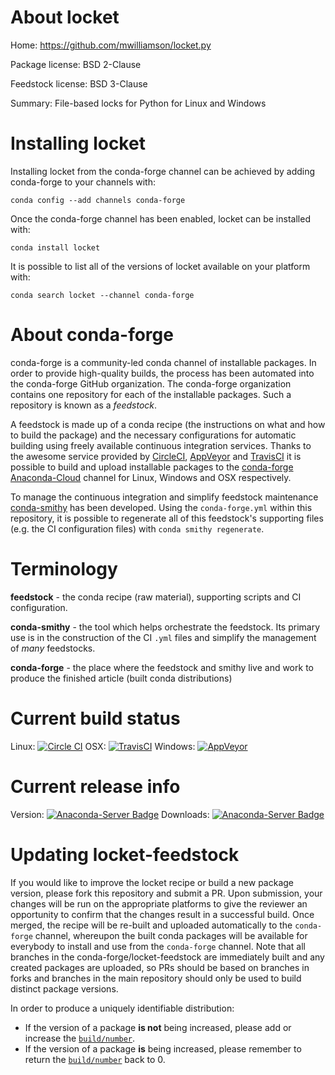 About locket
============

Home: https://github.com/mwilliamson/locket.py

Package license: BSD 2-Clause

Feedstock license: BSD 3-Clause

Summary: File-based locks for Python for Linux and Windows



Installing locket
=================

Installing locket from the conda-forge channel can be achieved by adding conda-forge to your channels with:

```
conda config --add channels conda-forge
```

Once the conda-forge channel has been enabled, locket can be installed with:

```
conda install locket
```

It is possible to list all of the versions of locket available on your platform with:

```
conda search locket --channel conda-forge
```


About conda-forge
=================

conda-forge is a community-led conda channel of installable packages.
In order to provide high-quality builds, the process has been automated into the
conda-forge GitHub organization. The conda-forge organization contains one repository
for each of the installable packages. Such a repository is known as a *feedstock*.

A feedstock is made up of a conda recipe (the instructions on what and how to build
the package) and the necessary configurations for automatic building using freely
available continuous integration services. Thanks to the awesome service provided by
[CircleCI](https://circleci.com/), [AppVeyor](http://www.appveyor.com/)
and [TravisCI](https://travis-ci.org/) it is possible to build and upload installable
packages to the [conda-forge](https://anaconda.org/conda-forge)
[Anaconda-Cloud](http://docs.anaconda.org/) channel for Linux, Windows and OSX respectively.

To manage the continuous integration and simplify feedstock maintenance
[conda-smithy](http://github.com/conda-forge/conda-smithy) has been developed.
Using the ``conda-forge.yml`` within this repository, it is possible to regenerate all of
this feedstock's supporting files (e.g. the CI configuration files) with ``conda smithy regenerate``.


Terminology
===========

**feedstock** - the conda recipe (raw material), supporting scripts and CI configuration.

**conda-smithy** - the tool which helps orchestrate the feedstock.
                   Its primary use is in the construction of the CI ``.yml`` files
                   and simplify the management of *many* feedstocks.

**conda-forge** - the place where the feedstock and smithy live and work to
                  produce the finished article (built conda distributions)

Current build status
====================

Linux: [![Circle CI](https://circleci.com/gh/conda-forge/locket-feedstock.svg?style=shield)](https://circleci.com/gh/conda-forge/locket-feedstock)
OSX: [![TravisCI](https://travis-ci.org/conda-forge/locket-feedstock.svg?branch=master)](https://travis-ci.org/conda-forge/locket-feedstock)
Windows: [![AppVeyor](https://ci.appveyor.com/api/projects/status/github/conda-forge/locket-feedstock?svg=True)](https://ci.appveyor.com/project/conda-forge/locket-feedstock/branch/master)

Current release info
====================
Version: [![Anaconda-Server Badge](https://anaconda.org/conda-forge/locket/badges/version.svg)](https://anaconda.org/conda-forge/locket)
Downloads: [![Anaconda-Server Badge](https://anaconda.org/conda-forge/locket/badges/downloads.svg)](https://anaconda.org/conda-forge/locket)


Updating locket-feedstock
=========================

If you would like to improve the locket recipe or build a new
package version, please fork this repository and submit a PR. Upon submission,
your changes will be run on the appropriate platforms to give the reviewer an
opportunity to confirm that the changes result in a successful build. Once
merged, the recipe will be re-built and uploaded automatically to the
`conda-forge` channel, whereupon the built conda packages will be available for
everybody to install and use from the `conda-forge` channel.
Note that all branches in the conda-forge/locket-feedstock are
immediately built and any created packages are uploaded, so PRs should be based
on branches in forks and branches in the main repository should only be used to
build distinct package versions.

In order to produce a uniquely identifiable distribution:
 * If the version of a package **is not** being increased, please add or increase
   the [``build/number``](http://conda.pydata.org/docs/building/meta-yaml.html#build-number-and-string).
 * If the version of a package **is** being increased, please remember to return
   the [``build/number``](http://conda.pydata.org/docs/building/meta-yaml.html#build-number-and-string)
   back to 0.
